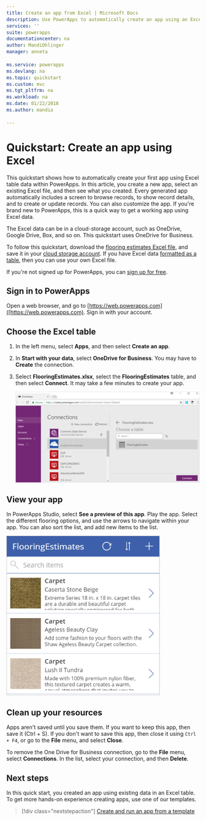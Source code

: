 ```yaml
---
title: Create an app from Excel | Microsoft Docs
description: Use PowerApps to automatically create an app using an Excel file stored in the cloud
services: ''
suite: powerapps
documentationcenter: na
author: MandiOhlinger
manager: anneta

ms.service: powerapps
ms.devlang: na
ms.topic: quickstart
ms.custom: mvc
ms.tgt_pltfrm: na
ms.workload: na
ms.date: 01/22/2018
ms.author: mandia

---
```

# Quickstart: Create an app using Excel

This quickstart shows how to automatically create your first app using Excel table data within PowerApps. In this article, you create a new app, select an existing Excel file, and then see what you created. Every generated app automatically includes a screen to browse records, to show record details, and to create or update records. You can also customize the app. If you're brand new to PowerApps, this is a quick way to get a working app using Excel data. 

The Excel data can be in a cloud-storage account, such as OneDrive, Google Drive, Box, and so on. This quickstart uses OneDrive for Business.

To follow this quickstart, download the [flooring estimates Excel file](https://az787822.vo.msecnd.net/documentation/get-started-from-data/FlooringEstimates.xlsx), and save it in your [cloud storage account](connections/cloud-storage-blob-connections.md). If you have Excel data [formatted as a table](https://support.office.com/article/Create-an-Excel-table-in-a-worksheet-E81AA349-B006-4F8A-9806-5AF9DF0AC664), then you can use your own Excel file. 

If you're not signed up for PowerApps, you can [sign up for free](https://web.powerapps.com/signup?redirect=marketing&email=).

## Sign in to PowerApps

Open a web browser, and go to [https://web.powerapps.com]([https://web.powerapps.com). Sign in with your account.

## Choose the Excel table
1. In the left menu, select **Apps**, and then select **Create an app**.

2. In **Start with your data**, select **OneDrive for Business**. You may have to **Create** the connection. 

3. Select **FlooringEstimates.xlsx**, select the **FlooringEstimates** table, and then select **Connect**. It may take a few minutes to create your app.

    ![Select FlooringEstimates table](./media/get-started-create-from-data/select-flooring-estimates-table.png)

## View your app   
In PowerApps Studio, select **See a preview of this app**. Play the app. Select the different flooring options, and use the arrows to navigate within your app. You can also sort the list, and add new items to the list.

![Preview your app](./media/get-started-create-from-data/refresh-list-add-new-flooring-estimates.png)

## Clean up your resources
Apps aren't saved until you save them. If you want to keep this app, then save it (Ctrl + S). If you don't want to save this app, then close it using `Ctrl + F4`, or go to the **File** menu, and select **Close**. 

To remove the One Drive for Business connection, go to the **File** menu, select **Connections**. In the list, select your connection, and then **Delete**.

## Next steps
In this quick start, you created an app using existing data in an Excel table. To get more hands-on experience creating apps, use one of our templates.

> [!div class="nextstepaction"]
> [Create and run an app from a template](get-started-test-drive.md)